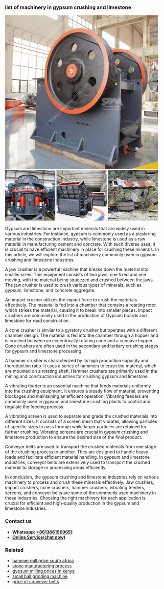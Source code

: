 <h3>list of machinery in gypsum crushing and limestone</h3><img src='1706753820.jpg' alt=''><p>Gypsum and limestone are important minerals that are widely used in various industries. For instance, gypsum is commonly used as a plastering material in the construction industry, while limestone is used as a raw material in manufacturing cement and concrete. With such diverse uses, it is crucial to have efficient machinery in place for crushing these minerals. In this article, we will explore the list of machinery commonly used in gypsum crushing and limestone industries.</p><p>A jaw crusher is a powerful machine that breaks down the material into smaller sizes. This equipment consists of two jaws, one fixed and one moving, with the material being squeezed and crushed between the jaws. The jaw crusher is used to crush various types of minerals, such as gypsum, limestone, and concrete aggregate.</p><p>An impact crusher utilizes the impact force to crush the materials effectively. The material is fed into a chamber that contains a rotating rotor, which strikes the material, causing it to break into smaller pieces. Impact crushers are commonly used in the production of Gypsum boards and limestone for road construction.</p><p>A cone crusher is similar to a gyratory crusher but operates with a different chamber design. The material is fed into the chamber through a hopper and is crushed between an eccentrically rotating cone and a concave hopper. Cone crushers are often used in the secondary and tertiary crushing stages for gypsum and limestone processing.</p><p>A hammer crusher is characterized by its high production capacity and thereduction ratio. It uses a series of hammers to crush the material, which are mounted on a rotating shaft. Hammer crushers are primarily used in the mining and construction industries for crushing gypsum and limestone.</p><p>A vibrating feeder is an essential machine that feeds materials uniformly into the crushing equipment. It ensures a steady flow of material, preventing blockages and maintaining an efficient operation. Vibrating feeders are commonly used in gypsum and limestone crushing plants to control and regulate the feeding process.</p><p>A vibrating screen is used to separate and grade the crushed materials into different sizes. It consists of a screen mesh that vibrates, allowing particles of specific sizes to pass through while larger particles are retained for further crushing. Vibrating screens are crucial in gypsum crushing and limestone production to ensure the desired size of the final product.</p><p>Conveyor belts are used to transport the crushed materials from one stage of the crushing process to another. They are designed to handle heavy loads and facilitate efficient material handling. In gypsum and limestone industries, conveyor belts are extensively used to transport the crushed material to storage or processing areas efficiently.</p><p>In conclusion, the gypsum crushing and limestone industries rely on various machinery to process and crush these minerals effectively. Jaw crushers, impact crushers, cone crushers, hammer crushers, vibrating feeders, screens, and conveyor belts are some of the commonly used machinery in these industries. Choosing the right machinery for each application is crucial for efficient and high-quality production in the gypsum and limestone industries.</p><h3>Contact us</h3><ul><li><strong>Whatsapp:&nbsp;<a href="https://wa.me/8613661969651">+8613661969651</a></strong></li><li><a href="https://swt.shibang-china.com/?git&amp;zhl&amp;list of machinery in gypsum crushing and limestone"><strong>Online Service(chat now)</strong></a></li></ul><h3>Related</h3><ul><li><a href='hammer mill price south africa.md'>hammer mill price south africa</a></li><li><a href='stone manufacturing process.md'>stone manufacturing process</a></li><li><a href='gypsum milling prices in kenya.md'>gypsum milling prices in kenya</a></li><li><a href='small ball grinding machine.md'>small ball grinding machine</a></li><li><a href='price of conveyor belts.md'>price of conveyor belts</a></li></ul>